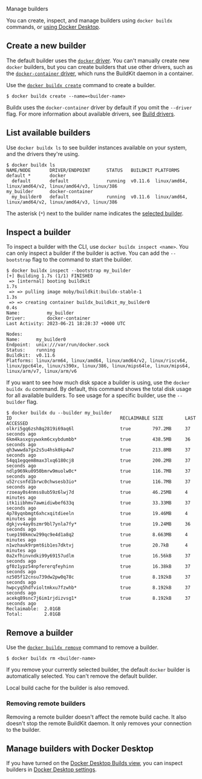 Manage builders


You can create, inspect, and manage builders using `docker buildx` commands,
or [using Docker Desktop](#manage-builders-with-docker-desktop).

## Create a new builder

The default builder uses the [`docker` driver](drivers/docker.md).
You can't manually create new `docker` builders, but you can create builders
that use other drivers, such as the
[`docker-container` driver](drivers/docker-container.md),
which runs the BuildKit daemon in a container.

Use the
[`docker buildx create`](/reference/cli/docker/buildx/create.md)
command to create a builder.

```console
$ docker buildx create --name=<builder-name>
```

Buildx uses the `docker-container` driver by default if you omit the `--driver`
flag. For more information about available drivers, see
[Build drivers](drivers/_index.md).

## List available builders

Use `docker buildx ls` to see builder instances available on your system, and
the drivers they're using.

```console
$ docker buildx ls
NAME/NODE       DRIVER/ENDPOINT      STATUS   BUILDKIT PLATFORMS
default *       docker
  default       default              running  v0.11.6  linux/amd64, linux/amd64/v2, linux/amd64/v3, linux/386
my_builder      docker-container
  my_builder0   default              running  v0.11.6  linux/amd64, linux/amd64/v2, linux/amd64/v3, linux/386
```

The asterisk (`*`) next to the builder name indicates the
[selected builder](_index.md#selected-builder).

## Inspect a builder

To inspect a builder with the CLI, use `docker buildx inspect <name>`.
You can only inspect a builder if the builder is active.
You can add the `--bootstrap` flag to the command to start the builder.

```console
$ docker buildx inspect --bootstrap my_builder
[+] Building 1.7s (1/1) FINISHED                                                                  
 => [internal] booting buildkit                                                              1.7s
 => => pulling image moby/buildkit:buildx-stable-1                                           1.3s
 => => creating container buildx_buildkit_my_builder0                                        0.4s
Name:          my_builder
Driver:        docker-container
Last Activity: 2023-06-21 18:28:37 +0000 UTC

Nodes:
Name:      my_builder0
Endpoint:  unix:///var/run/docker.sock
Status:    running
Buildkit:  v0.11.6
Platforms: linux/arm64, linux/amd64, linux/amd64/v2, linux/riscv64, linux/ppc64le, linux/s390x, linux/386, linux/mips64le, linux/mips64, linux/arm/v7, linux/arm/v6
```

If you want to see how much disk space a builder is using, use the
`docker buildx du` command. By default, this command shows the total disk usage
for all available builders. To see usage for a specific builder, use the
`--builder` flag.

```console
$ docker buildx du --builder my_builder
ID                                        RECLAIMABLE SIZE        LAST ACCESSED
olkri5gq6zsh8q2819i69aq6l                 true        797.2MB     37 seconds ago
6km4kasxgsywxkm6cxybdumbb*                true        438.5MB     36 seconds ago
qh3wwwda7gx2s5u4hsk0kp4w7                 true        213.8MB     37 seconds ago
54qq1egqem8max3lxq6180cj8                 true        200.2MB     37 seconds ago
ndlp969ku0950bmrw9muolw0c*                true        116.7MB     37 seconds ago
u52rcsnfd1brwc0chwsesb3io*                true        116.7MB     37 seconds ago
rzoeay0s4nmss8ub59z6lwj7d                 true        46.25MB     4 minutes ago
itk1iibhmv7awmidiwbef633q                 true        33.33MB     37 seconds ago
4p78yqnbmgt6xhcxqitdieeln                 true        19.46MB     4 minutes ago
dgkjvv4ay0szmr9bl7ynla7fy*                true        19.24MB     36 seconds ago
tuep198kmcw299qc9e4d1a8q2                 true        8.663MB     4 minutes ago
n1wzhauk9rpmt6ib1es7dktvj                 true        20.7kB      4 minutes ago
0a2xfhinvndki99y69157udlm                 true        16.56kB     37 seconds ago
gf0z1ypz54npfererqfeyhinn                 true        16.38kB     37 seconds ago
nz505f12cnsu739dw2pw0q78c                 true        8.192kB     37 seconds ago
hwpcyq5hdfvioltmkxu7fzwhb*                true        8.192kB     37 seconds ago
acekq89snc7j6im1rjdizvsg1*                true        8.192kB     37 seconds ago
Reclaimable:  2.01GB
Total:        2.01GB
```

## Remove a builder

Use the
[`docker buildx remove`](/reference/cli/docker/buildx/create.md)
command to remove a builder.

```console
$ docker buildx rm <builder-name>
```

If you remove your currently selected builder,
the default `docker` builder is automatically selected.
You can't remove the default builder.

Local build cache for the builder is also removed.

### Removing remote builders

Removing a remote builder doesn't affect the remote build cache.
It also doesn't stop the remote BuildKit daemon.
It only removes your connection to the builder.

## Manage builders with Docker Desktop

If you have turned on the
[Docker Desktop Builds view](/manuals/desktop/use-desktop/builds.md),
you can inspect builders in [Docker Desktop settings](/manuals/desktop/settings-and-maintenance/settings.md#builders). 
